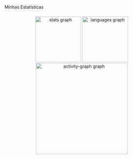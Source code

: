 <p align="left">Minhas Estatísticas</p>

###

<div align="center">
  <img src="https://github-readme-stats.vercel.app/api?username=LuanGCMenezes&hide_title=false&hide_rank=false&show_icons=true&include_all_commits=true&count_private=true&disable_animations=false&theme=dracula&locale=en&hide_border=false&order=1" height="150" alt="stats graph"  />
  <img src="https://github-readme-stats.vercel.app/api/top-langs?username=LuanGCMenezes&locale=en&hide_title=false&layout=compact&card_width=320&langs_count=5&theme=dracula&hide_border=false&order=2" height="150" alt="languages graph"  />
  <img src="https://github-readme-activity-graph.vercel.app/graph?username=LuanGCMenezes&radius=16&theme=dracula&area=true&order=5" height="300" alt="activity-graph graph"  />
</div>

###
